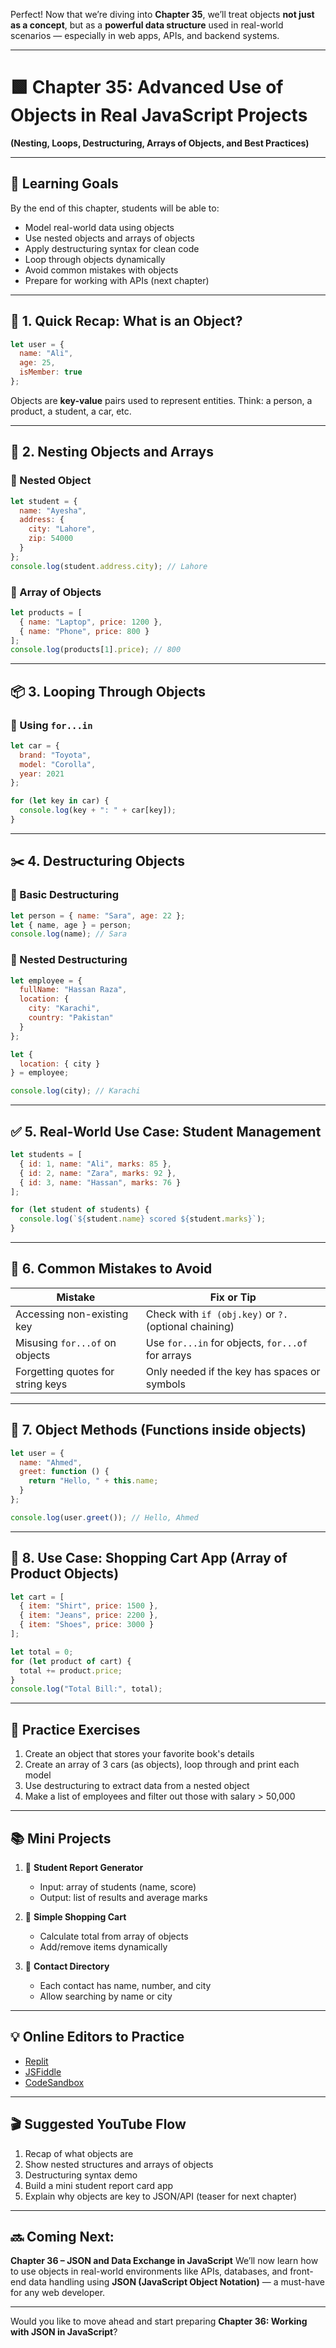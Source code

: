 Perfect! Now that we’re diving into **Chapter 35**, we’ll treat objects **not just as a concept**, but as a **powerful data structure** used in real-world scenarios — especially in web apps, APIs, and backend systems.

---

# 🟩 Chapter 35: Advanced Use of Objects in Real JavaScript Projects

**(Nesting, Loops, Destructuring, Arrays of Objects, and Best Practices)**

---

## 🎯 Learning Goals

By the end of this chapter, students will be able to:

* Model real-world data using objects
* Use nested objects and arrays of objects
* Apply destructuring syntax for clean code
* Loop through objects dynamically
* Avoid common mistakes with objects
* Prepare for working with APIs (next chapter)

---

## 🧠 1. Quick Recap: What is an Object?

```js
let user = {
  name: "Ali",
  age: 25,
  isMember: true
};
```

Objects are **key-value** pairs used to represent entities.
Think: a person, a product, a student, a car, etc.

---

## 🧱 2. Nesting Objects and Arrays

### 🔹 Nested Object

```js
let student = {
  name: "Ayesha",
  address: {
    city: "Lahore",
    zip: 54000
  }
};
console.log(student.address.city); // Lahore
```

### 🔹 Array of Objects

```js
let products = [
  { name: "Laptop", price: 1200 },
  { name: "Phone", price: 800 }
];
console.log(products[1].price); // 800
```

---

## 📦 3. Looping Through Objects

### 🔹 Using `for...in`

```js
let car = {
  brand: "Toyota",
  model: "Corolla",
  year: 2021
};

for (let key in car) {
  console.log(key + ": " + car[key]);
}
```

---

## ✂️ 4. Destructuring Objects

### 🔹 Basic Destructuring

```js
let person = { name: "Sara", age: 22 };
let { name, age } = person;
console.log(name); // Sara
```

### 🔹 Nested Destructuring

```js
let employee = {
  fullName: "Hassan Raza",
  location: {
    city: "Karachi",
    country: "Pakistan"
  }
};

let {
  location: { city }
} = employee;

console.log(city); // Karachi
```

---

## ✅ 5. Real-World Use Case: Student Management

```js
let students = [
  { id: 1, name: "Ali", marks: 85 },
  { id: 2, name: "Zara", marks: 92 },
  { id: 3, name: "Hassan", marks: 76 }
];

for (let student of students) {
  console.log(`${student.name} scored ${student.marks}`);
}
```

---

## 🚨 6. Common Mistakes to Avoid

| Mistake                           | Fix or Tip                                            |
| --------------------------------- | ----------------------------------------------------- |
| Accessing non-existing key        | Check with `if (obj.key)` or `?.` (optional chaining) |
| Misusing `for...of` on objects    | Use `for...in` for objects, `for...of` for arrays     |
| Forgetting quotes for string keys | Only needed if the key has spaces or symbols          |

---

## 🔧 7. Object Methods (Functions inside objects)

```js
let user = {
  name: "Ahmed",
  greet: function () {
    return "Hello, " + this.name;
  }
};

console.log(user.greet()); // Hello, Ahmed
```

---

## 🚀 8. Use Case: Shopping Cart App (Array of Product Objects)

```js
let cart = [
  { item: "Shirt", price: 1500 },
  { item: "Jeans", price: 2200 },
  { item: "Shoes", price: 3000 }
];

let total = 0;
for (let product of cart) {
  total += product.price;
}
console.log("Total Bill:", total);
```

---

## 🧪 Practice Exercises

1. Create an object that stores your favorite book's details
2. Create an array of 3 cars (as objects), loop through and print each model
3. Use destructuring to extract data from a nested object
4. Make a list of employees and filter out those with salary > 50,000

---

## 📚 Mini Projects

1. 🧾 **Student Report Generator**

   * Input: array of students (name, score)
   * Output: list of results and average marks

2. 🛒 **Simple Shopping Cart**

   * Calculate total from array of objects
   * Add/remove items dynamically

3. 📇 **Contact Directory**

   * Each contact has name, number, and city
   * Allow searching by name or city

---

## 💡 Online Editors to Practice

* [Replit](https://replit.com/)
* [JSFiddle](https://jsfiddle.net/)
* [CodeSandbox](https://codesandbox.io/)

---

## 🎬 Suggested YouTube Flow

1. Recap of what objects are
2. Show nested structures and arrays of objects
3. Destructuring syntax demo
4. Build a mini student report card app
5. Explain why objects are key to JSON/API (teaser for next chapter)

---

## 🔜 Coming Next:

**Chapter 36 – JSON and Data Exchange in JavaScript**
We’ll now learn how to use objects in real-world environments like APIs, databases, and front-end data handling using **JSON (JavaScript Object Notation)** — a must-have for any web developer.

---

Would you like to move ahead and start preparing **Chapter 36: Working with JSON in JavaScript**?
